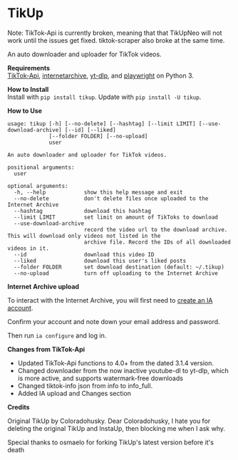 TikUp
=====

Note: TikTok-Api is currently broken, meaning that that TikUpNeo will not work until the issues get fixed. tiktok-scraper also broke at the same time.

An auto downloader and uploader for TikTok videos.

**Requirements**  
[TikTok-Api](https://github.com/davidteather/TikTok-Api), [internetarchive](https://archive.org/services/docs/api/internetarchive/index.html), [yt-dlp](https://github.com/yt-dlp/yt-dlp), and [playwright](https://github.com/Microsoft/playwright-python) on Python 3.

**How to Install**  
Install with `pip install tikup`.
Update with `pip install -U tikup`.

**How to Use**
```
usage: tikup [-h] [--no-delete] [--hashtag] [--limit LIMIT] [--use-download-archive] [--id] [--liked]
             [--folder FOLDER] [--no-upload]
             user

An auto downloader and uploader for TikTok videos.

positional arguments:
  user

optional arguments:
  -h, --help            show this help message and exit
  --no-delete           don't delete files once uploaded to the Internet Archive
  --hashtag             download this hashtag
  --limit LIMIT         set limit on amount of TikToks to download
  --use-download-archive
                        record the video url to the download archive. This will download only videos not listed in the
                        archive file. Record the IDs of all downloaded videos in it.
  --id                  download this video ID
  --liked               download this user's liked posts
  --folder FOLDER       set download destination (default: ~/.tikup)
  --no-upload           turn off uploading to the Internet Archive
```

**Internet Archive upload**

To interact with the Internet Archive, you will first need to [create an IA account](https://archive.org/account/login.createaccount.php).

Confirm your account and note down your email address and password.

Then run `ia configure` and log in.

**Changes from TikTok-Api**

- Updated TikTok-Api functions to 4.0+ from the dated 3.1.4 version.
- Changed downloader from the now inactive youtube-dl to yt-dlp, which is more active, and supports watermark-free downloads
- Changed tiktok-info json from info to info_full.
- Added IA upload and Changes section

**Credits**

Original TikUp by Coloradohusky. Dear Coloradohusky, I hate you for deleting the original TikUp and InstaUp, then blocking me when I ask why.

Special thanks to osmaelo for forking TikUp's latest version before it's death

